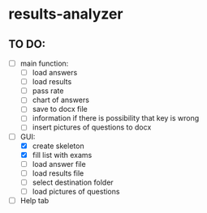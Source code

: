 # results-analyzer

## TO DO:
- [ ] main function:
  - [ ] load answers
  - [ ] load results
  - [ ] pass rate
  - [ ] chart of answers
  - [ ] save to docx file
  - [ ] information if there is possibility that key is wrong
  - [ ] insert pictures of questions to docx
- [ ] GUI:
  - [X] create skeleton
  - [X] fill list with exams
  - [ ] load answer file
  - [ ] load results file
  - [ ] select destination folder
  - [ ] load pictures of questions
- [ ] Help tab
